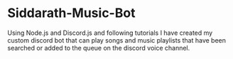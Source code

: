 # Siddarath-Music-Bot
Using Node.js and Discord.js and following tutorials I have created my custom discord bot that can play songs and music playlists that have been searched or added to the queue on the discord voice channel.
